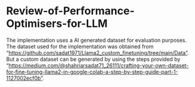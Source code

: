 # Review-of-Performance-Optimisers-for-LLM
The implementation uses a AI generated dataset for evaluation purposes. The dataset used for the implementation was obtained from “https://github.com/sadat1971/Llama2_custom_finetuning/tree/main/Data”. But a custom dataset can be generated by using the steps provided by “https://medium.com/@shahriarsadat71_26111/crafting-your-own-dataset-for-fine-tuning-llama2-in-google-colab-a-step-by-step-guide-part-1-1127002ecf0b”.

